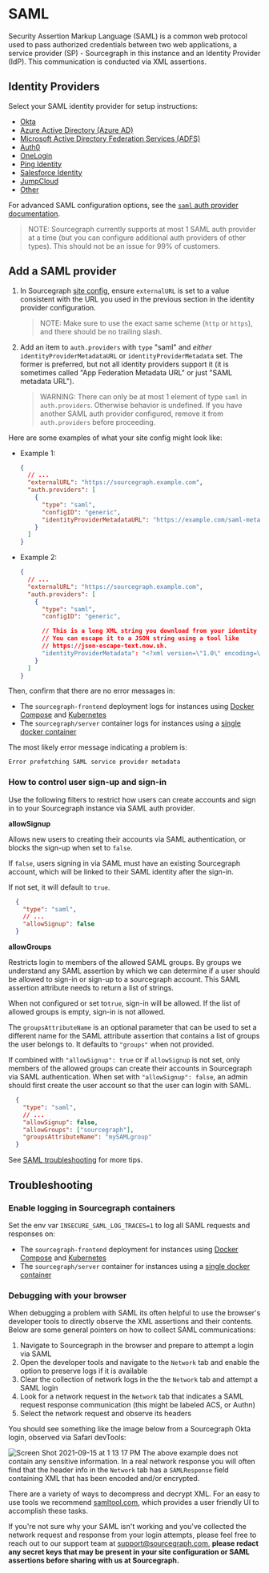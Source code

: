 # SAML
Security Assertion Markup Language (SAML) is a common web protocol used to pass authorized credentials between two web applications, a service provider (SP) - Sourcegraph in this instance and an Identity Provider (IdP). This communication is conducted via XML assertions.

## Identity Providers

Select your SAML identity provider for setup instructions:

- [Okta](okta.md)
- [Azure Active Directory (Azure AD)](azure_ad.md)
- [Microsoft Active Directory Federation Services (ADFS)](microsoft_adfs.md)
- [Auth0](generic.md)
- [OneLogin](one_login.md)
- [Ping Identity](generic.md)
- [Salesforce Identity](generic.md)
- [JumpCloud](jump_cloud.md)
- [Other](generic.md)

For advanced SAML configuration options, see the [`saml` auth provider documentation](../../config/site_config.md#saml).

> NOTE: Sourcegraph currently supports at most 1 SAML auth provider at a time (but you can configure additional auth providers of other types). This should not be an issue for 99% of customers.

## Add a SAML provider

1. In Sourcegraph [site config](../../config/site_config.md), ensure `externalURL` is set to a value consistent with the URL you used in the previous section in the identity provider configuration.

    > NOTE: Make sure to use the exact same scheme (`http` or `https`), and there should be no trailing slash.

2. Add an item to `auth.providers` with `type` "saml" and *either* `identityProviderMetadataURL` or `identityProviderMetadata` set. The former is preferred, but not all identity providers support it (it is sometimes called "App Federation Metadata URL" or just "SAML metadata URL").

    > WARNING: There can only be at most 1 element of type `saml` in `auth.providers`. Otherwise behavior is undefined. If you have another SAML auth provider configured, remove it from `auth.providers` before proceeding.

Here are some examples of what your site config might look like:

- Example 1:

  ```json
  {
    // ...
    "externalURL": "https://sourcegraph.example.com",
    "auth.providers": [
      {
        "type": "saml",
        "configID": "generic",
        "identityProviderMetadataURL": "https://example.com/saml-metadata"
      }
    ]
  }
  ```

- Example 2:

  ```json
  {
    // ...
    "externalURL": "https://sourcegraph.example.com",
    "auth.providers": [
      {
        "type": "saml",
        "configID": "generic",

        // This is a long XML string you download from your identity provider.
        // You can escape it to a JSON string using a tool like
        // https://json-escape-text.now.sh.
        "identityProviderMetadata": "<?xml version=\"1.0\" encoding=\"utf-8\"?><EntityDescriptor ID=\"_86c6d3fd-e0a9-4b99-b830-40b248003fb9\" entityID=\"https://sts.windows.net/6c1b91af-8e37-4921-bbfa-ef68aa2e2d1e/\" xmlns=\"urn:oasis:names:tc:SAML:2.0:metadata\"><Signature xmlns=\"http://www.w3.org/2000/09/xmldsig#\"><SignedInfo><CanonicalizationMethod Algorithm=\"http://www.w3.org/2001/10/xml-exc-c14n#\" /><SignatureMethod Algorithm=\"http://www.w3.org/2001/04/xmldsig-more#rsa-sha256\" /><Reference URI=\"#_86c6d3fd-e0a9-4b99-b830-40b248003fb9\"><Transforms><Transform Algorithm=\"http://www.w3.org/2000/09/xmldsig#enveloped-signature\" /><Transform Algorithm=\"http://www.w3.org/2001/10/xml-exc-c14n#\" /></Transforms><DigestMethod Algorithm=\"http://www.w3.org/2001/04/xmlenc#sha256\" /><DigestValue> ..."
      }
    ]
  }
  ```

Then, confirm that there are no error messages in:

- The `sourcegraph-frontend` deployment logs for instances using [Docker Compose](../../deploy/docker-compose/index.md) and [Kubernetes](../../deploy/kubernetes/index.md)
- The `sourcegraph/server` container logs for instances using a [single docker container](../../deploy/docker-single-container/index.md)

The most likely error message indicating a problem is:

```
Error prefetching SAML service provider metadata
```

### How to control user sign-up and sign-in

Use the following filters to restrict how users can create accounts and sign in to your Sourcegraph instance via SAML auth provider.

**allowSignup**

  Allows new users to creating their accounts via SAML authentication, or blocks the sign-up when set to `false`.

  If `false`, users signing in via SAML must have an existing Sourcegraph account, which will be linked to their SAML identity after the sign-in.

  If not set, it will default to `true`.

  ```json
    {
      "type": "saml",
      // ...
      "allowSignup": false
    }
  ```

**allowGroups**

  Restricts login to members of the allowed SAML groups. By groups we understand any SAML assertion by which we can determine if a user should be allowed to sign-in or sign-up to a sourcegraph account. This SAML assertion attribute needs to return a list of strings.

  When not configured or set to`true`, sign-in will be allowed.
  If the list of allowed groups is empty, sign-in is not allowed.

  The `groupsAttributeName` is an optional parameter that can be used to set a different name for the SAML attribute assertion that contains a list of groups the user belongs to. It defaults to `"groups"` when not provided.

  If combined with `"allowSignup": true` or if `allowSignup` is not set, only members of the allowed groups can create their accounts in Sourcegraph via SAML authentication.
  When set with `"allowSignup": false`, an admin should first create the user account so that the user can login with SAML.

  ```json
    {
      "type": "saml",
      // ...
      "allowSignup": false,
      "allowGroups": ["sourcegraph"],
      "groupsAttributeName": "mySAMLgroup"
    }
  ```


See [SAML troubleshooting](#troubleshooting) for more tips.

## Troubleshooting

### Enable logging in Sourcegraph containers
Set the env var `INSECURE_SAML_LOG_TRACES=1` to log all SAML requests and responses on:

- The `sourcegraph-frontend` deployment for instances using [Docker Compose](../../deploy/docker-compose/index.md) and [Kubernetes](../../deploy/kubernetes/index.md)
- The `sourcegraph/server` container for instances using a [single docker container](../../deploy/docker-single-container/index.md)

### Debugging with your browser
When debugging a problem with SAML its often helpful to use the browser's developer tools to directly observe the XML assertions and their contents. Below are some general pointers on how to collect SAML communications:

1. Navigate to Sourcegraph in the browser and prepare to attempt a login via SAML
2. Open the developer tools and navigate to the `Network` tab and enable the option to preserve logs if it is available
3. Clear the collection of network logs in the the `Network` tab and attempt a SAML login
4. Look for a network request in the `Network` tab that indicates a SAML request response communication (this might be labeled ACS, or Authn)
5. Select the network request and observe its headers

You should see something like the image below from a Sourcegraph Okta login, observed via Safari devTools:

![Screen Shot 2021-09-15 at 1 13 17 PM](https://user-images.githubusercontent.com/13024338/134255811-88250622-7f0e-42f8-91b0-a3f7bf5274fc.png)
The above example does not contain any sensitive information. In a real network response you will often find that the header info in the `Network` tab has a `SAMLResponse` field containing XML that has been encoded and/or encrypted. 

There are a variety of ways to decompress and decrypt XML. For an easy to use tools we recommend [samltool.com](https://www.samltool.com/), which provides a user friendly UI to accomplish these tasks.

If you're not sure why your SAML isn't working and you've collected the network request and response from your login attempts, please feel free to reach out to our support team at [support@sourcegraph.com](mailto:support@sourcegraph.com), **please redact any secret keys that may be present in your site configuration or SAML assertions before sharing with us at Sourcegraph.** 



